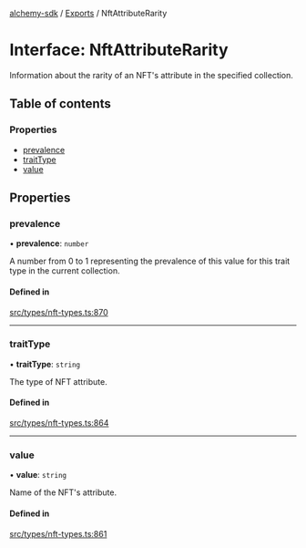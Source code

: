 [alchemy-sdk](../README.md) / [Exports](../modules.md) / NftAttributeRarity

# Interface: NftAttributeRarity

Information about the rarity of an NFT's attribute in the specified collection.

## Table of contents

### Properties

- [prevalence](NftAttributeRarity.md#prevalence)
- [traitType](NftAttributeRarity.md#traittype)
- [value](NftAttributeRarity.md#value)

## Properties

### prevalence

• **prevalence**: `number`

A number from 0 to 1 representing the prevalence of this value for this
trait type in the current collection.

#### Defined in

[src/types/nft-types.ts:870](https://github.com/stanleyjones/alchemy-sdk-js/blob/1bebd8bb/src/types/nft-types.ts#L870)

___

### traitType

• **traitType**: `string`

The type of NFT attribute.

#### Defined in

[src/types/nft-types.ts:864](https://github.com/stanleyjones/alchemy-sdk-js/blob/1bebd8bb/src/types/nft-types.ts#L864)

___

### value

• **value**: `string`

Name of the NFT's attribute.

#### Defined in

[src/types/nft-types.ts:861](https://github.com/stanleyjones/alchemy-sdk-js/blob/1bebd8bb/src/types/nft-types.ts#L861)

